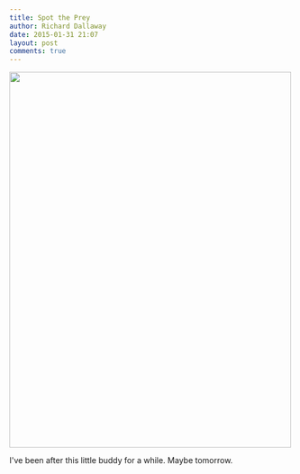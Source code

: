 ```yaml
---
title: Spot the Prey
author: Richard Dallaway
date: 2015-01-31 21:07
layout: post
comments: true
---
```


<div><a href="http://static.skitters.dallaway.com/tp_2015-01-30_17_27_24.jpg"><img src="http://static.skitters.dallaway.com/tp_thumb_2015-01-30_17_27_24.jpg" width="500" height="667"/></a></div>

I've been after this little buddy for a while.  Maybe tomorrow.
  
      
